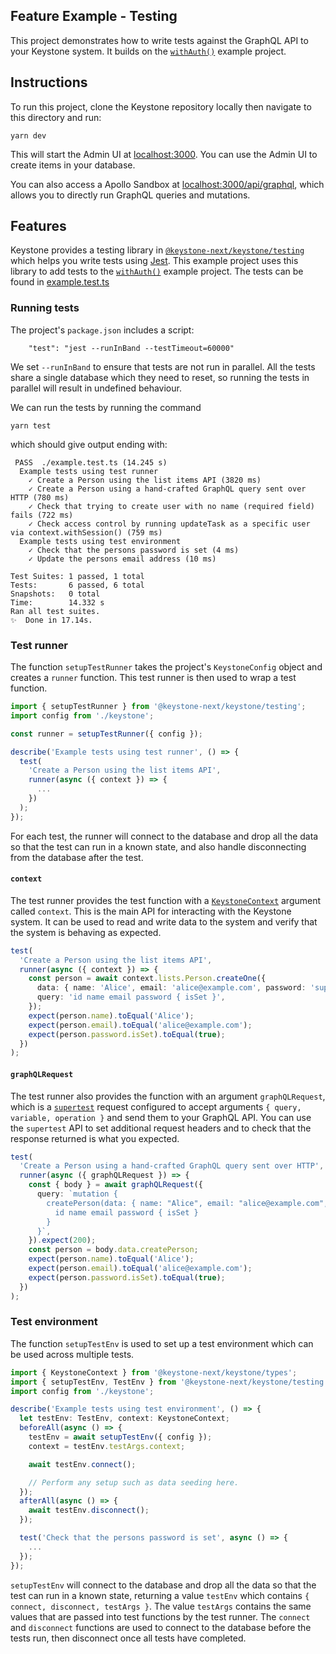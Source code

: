 ## Feature Example - Testing

This project demonstrates how to write tests against the GraphQL API to your Keystone system.
It builds on the [`withAuth()`](../with-auth) example project.

## Instructions

To run this project, clone the Keystone repository locally then navigate to this directory and run:

```shell
yarn dev
```

This will start the Admin UI at [localhost:3000](http://localhost:3000).
You can use the Admin UI to create items in your database.

You can also access a Apollo Sandbox at [localhost:3000/api/graphql](http://localhost:3000/api/graphql), which allows you to directly run GraphQL queries and mutations.

## Features

Keystone provides a testing library in [`@keystone-next/keystone/testing`](https://keystonejs.com/guides/testing) which helps you write tests using [Jest](https://jestjs.io/).
This example project uses this library to add tests to the [`withAuth()`](../with-auth) example project. The tests can be found in [example.test.ts](./example.test.ts)

### Running tests

The project's `package.json` includes a script:

```
    "test": "jest --runInBand --testTimeout=60000"
```

We set `--runInBand` to ensure that tests are not run in parallel. All the tests share a single database which they need to reset, so running the tests in parallel will result in undefined behaviour.

We can run the tests by running the command

```shell
yarn test
```

which should give output ending with:

```
 PASS  ./example.test.ts (14.245 s)
  Example tests using test runner
    ✓ Create a Person using the list items API (3820 ms)
    ✓ Create a Person using a hand-crafted GraphQL query sent over HTTP (780 ms)
    ✓ Check that trying to create user with no name (required field) fails (722 ms)
    ✓ Check access control by running updateTask as a specific user via context.withSession() (759 ms)
  Example tests using test environment
    ✓ Check that the persons password is set (4 ms)
    ✓ Update the persons email address (10 ms)

Test Suites: 1 passed, 1 total
Tests:       6 passed, 6 total
Snapshots:   0 total
Time:        14.332 s
Ran all test suites.
✨  Done in 17.14s.
```

### Test runner

The function `setupTestRunner` takes the project's `KeystoneConfig` object and creates a `runner` function. This test runner is then used to wrap a test function.

```typescript
import { setupTestRunner } from '@keystone-next/keystone/testing';
import config from './keystone';

const runner = setupTestRunner({ config });

describe('Example tests using test runner', () => {
  test(
    'Create a Person using the list items API',
    runner(async ({ context }) => {
      ...
    })
  );
});
```

For each test, the runner will connect to the database and drop all the data so that the test can run in a known state, and also handle disconnecting from the database after the test.

#### `context`

The test runner provides the test function with a [`KeystoneContext`](https://keystonejs.com/docs/apis/context) argument called `context`. This is the main API for interacting with the Keystone system. It can be used to read and write data to the system and verify that the system is behaving as expected.

```typescript
test(
  'Create a Person using the list items API',
  runner(async ({ context }) => {
    const person = await context.lists.Person.createOne({
      data: { name: 'Alice', email: 'alice@example.com', password: 'super-secret' },
      query: 'id name email password { isSet }',
    });
    expect(person.name).toEqual('Alice');
    expect(person.email).toEqual('alice@example.com');
    expect(person.password.isSet).toEqual(true);
  })
);
```

#### `graphQLRequest`

The test runner also provides the function with an argument `graphQLRequest`, which is a [`supertest`](https://github.com/visionmedia/supertest) request configured to accept arguments `{ query, variable, operation }` and send them to your GraphQL API. You can use the `supertest` API to set additional request headers and to check that the response returned is what you expected.

```typescript
test(
  'Create a Person using a hand-crafted GraphQL query sent over HTTP',
  runner(async ({ graphQLRequest }) => {
    const { body } = await graphQLRequest({
      query: `mutation {
        createPerson(data: { name: "Alice", email: "alice@example.com", password: "super-secret" }) {
          id name email password { isSet }
        }
      }`,
    }).expect(200);
    const person = body.data.createPerson;
    expect(person.name).toEqual('Alice');
    expect(person.email).toEqual('alice@example.com');
    expect(person.password.isSet).toEqual(true);
  })
);
```

### Test environment

The function `setupTestEnv` is used to set up a test environment which can be used across multiple tests.

```typescript
import { KeystoneContext } from '@keystone-next/keystone/types';
import { setupTestEnv, TestEnv } from '@keystone-next/keystone/testing';
import config from './keystone';

describe('Example tests using test environment', () => {
  let testEnv: TestEnv, context: KeystoneContext;
  beforeAll(async () => {
    testEnv = await setupTestEnv({ config });
    context = testEnv.testArgs.context;

    await testEnv.connect();

    // Perform any setup such as data seeding here.
  });
  afterAll(async () => {
    await testEnv.disconnect();
  });

  test('Check that the persons password is set', async () => {
    ...
  });
});
```

`setupTestEnv` will connect to the database and drop all the data so that the test can run in a known state, returning a value `testEnv` which contains `{ connect, disconnect, testArgs }`.
The value `testArgs` contains the same values that are passed into test functions by the test runner.
The `connect` and `disconnect` functions are used to connect to the database before the tests run, then disconnect once all tests have completed.
